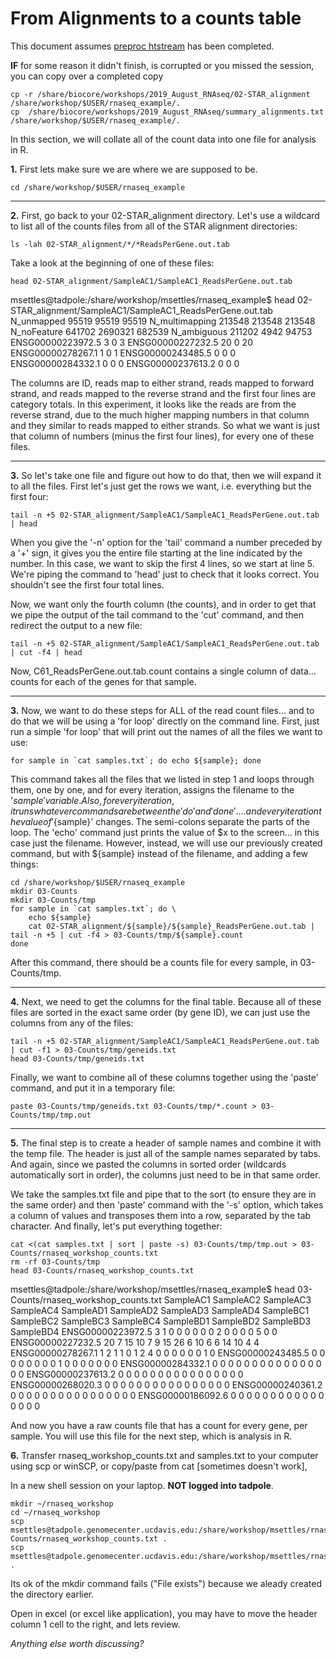 # From Alignments to a counts table

This document assumes [preproc htstream](./preproc_htstream.md) has been completed.

**IF** for some reason it didn't finish, is corrupted or you missed the session, you can copy over a completed copy

    cp -r /share/biocore/workshops/2019_August_RNAseq/02-STAR_alignment /share/workshop/$USER/rnaseq_example/.
    cp  /share/biocore/workshops/2019_August_RNAseq/summary_alignments.txt /share/workshop/$USER/rnaseq_example/.

In this section, we will collate all of the count data into one file for analysis in R.

**1\.** First lets make sure we are where we are supposed to be.

    cd /share/workshop/$USER/rnaseq_example

---
**2\.** First, go back to your 02-STAR_alignment directory. Let's use a wildcard to list all of the counts files from all of the STAR alignment directories:

    ls -lah 02-STAR_alignment/*/*ReadsPerGene.out.tab

Take a look at the beginning of one of these files:

    head 02-STAR_alignment/SampleAC1/SampleAC1_ReadsPerGene.out.tab

<div class="output">msettles@tadpole:/share/workshop/msettles/rnaseq_example$ head 02-STAR_alignment/SampleAC1/SampleAC1_ReadsPerGene.out.tab
N_unmapped	95519	95519	95519
N_multimapping	213548	213548	213548
N_noFeature	641702	2690321	682539
N_ambiguous	211202	4942	94753
ENSG00000223972.5	3	0	3
ENSG00000227232.5	20	0	20
ENSG00000278267.1	1	0	1
ENSG00000243485.5	0	0	0
ENSG00000284332.1	0	0	0
ENSG00000237613.2	0	0	0
</div>

The columns are ID, reads map to either strand, reads mapped to forward strand, and reads mapped to the reverse strand and the first four lines are category totals. In this experiment, it looks like the reads are from the reverse strand, due to the much higher mapping numbers in that column and they similar to reads mapped to either strands. So what we want is just that column of numbers (minus the first four lines), for every one of these files.

---
**3\.** So let's take one file and figure out how to do that, then we will expand it to all the files. First let's just get the rows we want, i.e. everything but the first four:

    tail -n +5 02-STAR_alignment/SampleAC1/SampleAC1_ReadsPerGene.out.tab | head

When you give the '-n' option for the 'tail' command a number preceded by a '+' sign, it gives you the entire file starting at the line indicated by the number. In this case, we want to skip the first 4 lines, so we start at line 5. We're piping the command to 'head' just to check that it looks correct. You shouldn't see the first four total lines.

Now, we want only the fourth column (the counts), and in order to get that we pipe the output of the tail command to the 'cut' command, and then redirect the output to a new file:

    tail -n +5 02-STAR_alignment/SampleAC1/SampleAC1_ReadsPerGene.out.tab | cut -f4 | head

Now, C61_ReadsPerGene.out.tab.count contains a single column of data... counts for each of the genes for that sample.

---

**3\.** Now, we want to do these steps for ALL of the read count files... and to do that we will be using a 'for loop' directly on the command line. First, just run a simple 'for loop' that will print out the names of all the files we want to use:

    for sample in `cat samples.txt`; do echo ${sample}; done

This command takes all the files that we listed in step 1 and loops through them, one by one, and for every iteration, assigns the filename to the '${sample}' variable. Also, for every iteration, it runs whatever commands are between the 'do' and 'done'.... and every iteration the value of '${sample}' changes. The semi-colons separate the parts of the loop. The 'echo' command just prints the value of $x to the screen... in this case just the filename. However, instead, we will use our previously created command, but with ${sample} instead of the filename, and adding a few things:

    cd /share/workshop/$USER/rnaseq_example
    mkdir 03-Counts
    mkdir 03-Counts/tmp
    for sample in `cat samples.txt`; do \
        echo ${sample}
        cat 02-STAR_alignment/${sample}/${sample}_ReadsPerGene.out.tab | tail -n +5 | cut -f4 > 03-Counts/tmp/${sample}.count
    done

After this command, there should be a counts file for every sample, in 03-Counts/tmp.

---
**4\.** Next, we need to get the columns for the final table. Because all of these files are sorted in the exact same order (by gene ID), we can just use the columns from any of the files:

    tail -n +5 02-STAR_alignment/SampleAC1/SampleAC1_ReadsPerGene.out.tab | cut -f1 > 03-Counts/tmp/geneids.txt
    head 03-Counts/tmp/geneids.txt

Finally, we want to combine all of these columns together using the 'paste' command, and put it in a temporary file:

    paste 03-Counts/tmp/geneids.txt 03-Counts/tmp/*.count > 03-Counts/tmp/tmp.out

---
**5\.** The final step is to create a header of sample names and combine it with the temp file. The header is just all of the sample names separated by tabs. And again, since we pasted the columns in sorted order (wildcards automatically sort in order), the columns just need to be in that same order.

We take the samples.txt file and pipe that to the sort (to ensure they are in the same order) and then 'paste' command with the '-s' option, which takes a column of values and transposes them into a row, separated by the tab character. And finally, let's put everything together:

    cat <(cat samples.txt | sort | paste -s) 03-Counts/tmp/tmp.out > 03-Counts/rnaseq_workshop_counts.txt
    rm -rf 03-Counts/tmp
    head 03-Counts/rnaseq_workshop_counts.txt

<div class="output">msettles@tadpole:/share/workshop/msettles/rnaseq_example$ head 03-Counts/rnaseq_workshop_counts.txt
SampleAC1	SampleAC2	SampleAC3	SampleAC4	SampleAD1	SampleAD2	SampleAD3	SampleAD4	SampleBC1	SampleBC2	SampleBC3	SampleBC4	SampleBD1	SampleBD2	SampleBD3	SampleBD4
ENSG00000223972.5	3	1	0	0	0	0	0	0	2	0	0	0	0	5	0	0
ENSG00000227232.5	20	7	15	10	7	9	15	26	6	10	6	6	14	10	4	4
ENSG00000278267.1	1	2	1	1	0	1	2	4	0	0	0	0	0	0	1	0
ENSG00000243485.5	0	0	0	0	0	0	0	0	1	0	0	0	0	0	0	0
ENSG00000284332.1	0	0	0	0	0	0	0	0	0	0	0	0	0	0	0	0
ENSG00000237613.2	0	0	0	0	0	0	0	0	0	0	0	0	0	0	0	0
ENSG00000268020.3	0	0	0	0	0	0	0	0	0	0	0	0	0	0	0	0
ENSG00000240361.2	0	0	0	0	0	0	0	0	0	0	0	0	0	0	0	0
ENSG00000186092.6	0	0	0	0	0	0	0	0	0	0	0	0	0	0	0	0
</div>

And now you have a raw counts file that has a count for every gene, per sample. You will use this file for the next step, which is analysis in R.

**6\.** Transfer rnaseq_workshop_counts.txt and samples.txt to your computer using scp or winSCP, or copy/paste from cat [sometimes doesn't work],  

In a new shell session on your laptop. **NOT logged into tadpole**.

    mkdir ~/rnaseq_workshop
    cd ~/rnaseq_workshop
    scp msettles@tadpole.genomecenter.ucdavis.edu:/share/workshop/msettles/rnaseq_example/03-Counts/rnaseq_workshop_counts.txt .
    scp msettles@tadpole.genomecenter.ucdavis.edu:/share/workshop/msettles/rnaseq_example/samples.txt .

Its ok of the mkdir command fails ("File exists") because we aleady created the directory earlier.

Open in excel (or excel like application), you may have to move the header column 1 cell to the right, and lets review.

*Anything else worth discussing?*
